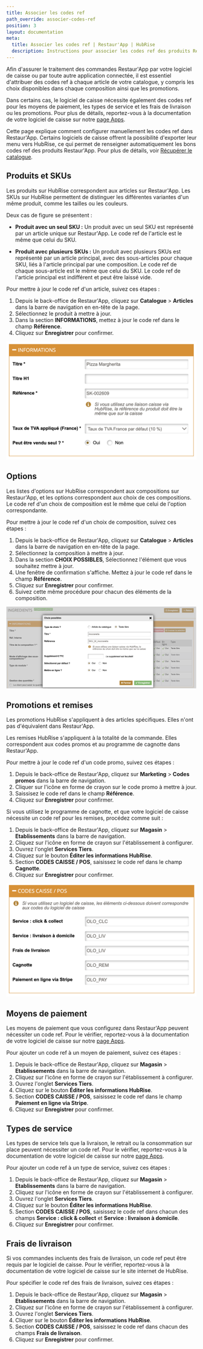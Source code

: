 ```yaml
---
title: Associer les codes ref
path_override: associer-codes-ref
position: 3
layout: documentation
meta:
  title: Associer les codes ref | Restaur'App | HubRise
  description: Instructions pour associer les codes ref des produits Restaur'App avec ceux d'une autre app. Connectez les apps et synchronisez vos données.
---
```


Afin d'assurer le traitement des commandes Restaur'App par votre logiciel de caisse ou par toute autre application connectée, il est essentiel d'attribuer des codes ref à chaque article de votre catalogue, y compris les choix disponibles dans chaque composition ainsi que les promotions.

Dans certains cas, le logiciel de caisse nécessite également des codes ref pour les moyens de paiement, les types de service et les frais de livraison ou les promotions. Pour plus de détails, reportez-vous à la documentation de votre logiciel de caisse sur notre [page Apps](/apps).

Cette page explique comment configurer manuellement les codes ref dans Restaur'App. Certains logiciels de caisse offrent la possibilité d'exporter leur menu vers HubRise, ce qui permet de renseigner automatiquement les bons codes ref des produits Restaur'App. Pour plus de détails, voir [Récupérer le catalogue](/apps/restaur-app/pull-catalog).

## Produits et SKUs

Les produits sur HubRise correspondent aux articles sur Restaur'App. Les SKUs sur HubRise permettent de distinguer les différentes variantes d'un même produit, comme les tailles ou les couleurs.

Deux cas de figure se présentent :

- **Produit avec un seul SKU :** Un produit avec un seul SKU est représenté par un article unique sur Restaur'App. Le code ref de l'article est le même que celui du SKU.

- **Produit avec plusieurs SKUs :** Un produit avec plusieurs SKUs est représenté par un article principal, avec des sous-articles pour chaque SKU, liés à l'article principal par une composition. Le code ref de chaque sous-article est le même que celui du SKU. Le code ref de l'article principal est indifférent et peut être laissé vide.

Pour mettre à jour le code ref d'un article, suivez ces étapes :

1. Depuis le back-office de Restaur'App, cliquez sur **Catalogue** > **Articles** dans la barre de navigation en en-tête de la page.
1. Sélectionnez le produit à mettre à jour.
1. Dans la section **INFORMATIONS**, mettez à jour le code ref dans le champ **Référence**.
1. Cliquez sur **Enregistrer** pour confirmer.

![Associer le code ref des articles dans Restaur'App](./images/003-2x-restaur-app-article-sku.png)

## Options

Les listes d'options sur HubRise correspondent aux compositions sur Restaur'App, et les options correspondent aux choix de ces compositions. Le code ref d'un choix de composition est le même que celui de l'option correspondante.

Pour mettre à jour le code ref d'un choix de composition, suivez ces étapes :

1. Depuis le back-office de Restaur'App, cliquez sur **Catalogue** > **Articles** dans la barre de navigation en en-tête de la page.
1. Sélectionnez la composition à mettre à jour.
1. Dans la section **CHOIX POSSIBLES**, Sélectionnez l'élément que vous souhaitez mettre à jour.
1. Une fenêtre de confirmation s'affiche. Mettez à jour le code ref dans le champ **Référence**.
1. Cliquez sur **Enregistrer** pour confirmer.
1. Suivez cette même procédure pour chacun des éléments de la composition.

![Associer le code ref des compositions dans Restaur'App](./images/004-2x-restaur-app-composition-sku.png)

## Promotions et remises

Les promotions HubRise s'appliquent à des articles spécifiques. Elles n'ont pas d'équivalent dans Restaur'App.

Les remises HubRise s'appliquent à la totalité de la commande. Elles correspondent aux codes promos et au programme de cagnotte dans Restaur'App.

Pour mettre à jour le code ref d'un code promo, suivez ces étapes :

1. Depuis le back-office de Restaur'App, cliquez sur **Marketing** > **Codes promos** dans la barre de navigation.
1. Cliquer sur l'icône en forme de crayon sur le code promo à mettre à jour.
1. Saissisez le code ref dans le champ **Référence**.
1. Cliquez sur **Enregistrer** pour confirmer.

Si vous utilisez le programme de cagnotte, et que votre logiciel de caisse nécessite un code ref pour les remises, procédez comme suit :

1. Depuis le back-office de Restaur'App, cliquez sur **Magasin** > **Etablissements** dans la barre de navigation.
1. Cliquez sur l'icône en forme de crayon sur l'établissement à configurer.
1. Ouvrez l'onglet **Services Tiers**.
1. Cliquez sur le bouton **Éditer les informations HubRise**.
1. Section **CODES CAISSE / POS**, saisissez le code ref dans le champ **Cagnotte**.
1. Cliquez sur **Enregistrer** pour confirmer.

![Associer les codes ref caisse dans Restaur'App](./images/002-2x-restaur-app-services-type-ref-code.png)

## Moyens de paiement

Les moyens de paiement que vous configurez dans Restaur'App peuvent nécessiter un code ref. Pour le vérifier, reportez-vous à la documentation de votre logiciel de caisse sur notre [page Apps](/apps).

Pour ajouter un code ref à un moyen de paiement, suivez ces étapes :

1. Depuis le back-office de Restaur'App, cliquez sur **Magasin** > **Etablissements** dans la barre de navigation.
1. Cliquez sur l'icône en forme de crayon sur l'établissement à configurer.
1. Ouvrez l'onglet **Services Tiers**.
1. Cliquez sur le bouton **Éditer les informations HubRise**.
1. Section **CODES CAISSE / POS**, saisissez le code ref dans le champ **Paiement en ligne via Stripe**.
1. Cliquez sur **Enregistrer** pour confirmer.

## Types de service

Les types de service tels que la livraison, le retrait ou la consommation sur place peuvent nécessiter un code ref. Pour le vérifier, reportez-vous à la documentation de votre logiciel de caisse sur notre [page Apps](/apps).

Pour ajouter un code ref à un type de service, suivez ces étapes :

1. Depuis le back-office de Restaur'App, cliquez sur **Magasin** > **Etablissements** dans la barre de navigation.
1. Cliquez sur l'icône en forme de crayon sur l'établissement à configurer.
1. Ouvrez l'onglet **Services Tiers**.
1. Cliquez sur le bouton **Éditer les informations HubRise**.
1. Section **CODES CAISSE / POS**, saisissez le code ref dans chacun des champs **Service : click & collect** et **Service : livraison à domicile**.
1. Cliquez sur **Enregistrer** pour confirmer.

## Frais de livraison

Si vos commandes incluents des frais de livraison, un code ref peut être requis par le logiciel de caisse. Pour le vérifier, reportez-vous à la documentation de votre logiciel de caisse sur le site internet de HubRise.

Pour spécifier le code ref des frais de livraison, suivez ces étapes :

1. Depuis le back-office de Restaur'App, cliquez sur **Magasin** > **Etablissements** dans la barre de navigation.
1. Cliquez sur l'icône en forme de crayon sur l'établissement à configurer.
1. Ouvrez l'onglet **Services Tiers**.
1. Cliquer sur le bouton **Éditer les informations HubRise**.
1. Section **CODES CAISSE / POS**, saisissez le code ref dans chacun des champs **Frais de livraison**.
1. Cliquez sur **Enregistrer** pour confirmer.
